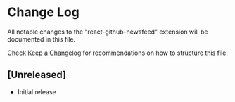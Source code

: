 # Change Log

All notable changes to the "react-github-newsfeed" extension will be documented in this file.

Check [Keep a Changelog](http://keepachangelog.com/) for recommendations on how to structure this file.

## [Unreleased]

- Initial release